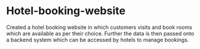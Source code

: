 # Hotel-booking-website
Created a hotel booking website in which customers visits and book rooms which are available as per their choice. Further the data is then passed onto a backend system which can be accessed by hotels to manage bookings.
